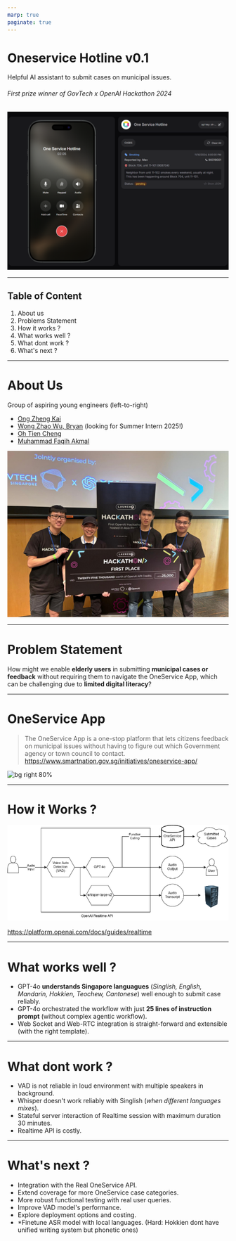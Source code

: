```yaml
---
marp: true
paginate: true
---
```


# **Oneservice Hotline v0.1**

Helpful AI assistant to submit cases on municipal issues.

###### First prize winner of GovTech x OpenAI Hackathon 2024
 

![bg right:45% 95%](./images/app.png)

---
## Table of Content
1. About us
1. Problems Statement
1. How it works ?
1. What works well ?
1. What dont work ?
1. What's next ?


---

# About Us
Group of aspiring young engineers
(left-to-right)

-  [Ong Zheng Kai](https://www.linkedin.com/in/ong-zheng-kai)
-  [Wong Zhao Wu, Bryan](https://www.linkedin.com/in/zw-wong/) (looking for Summer Intern 2025!)
-  [Oh Tien Cheng](https://www.linkedin.com/in/ohtiencheng)
-  [Muhammad Faqih Akmal](https://www.linkedin.com/in/faqih-akmal/)

![bg left](./images/team-pic.jpg)


---

# Problem Statement

How might we enable **elderly users** in submitting **municipal cases or feedback** without requiring them to navigate the OneService App, which can be challenging due to **limited digital literacy**?


---

# OneService App

> The OneService App is a one-stop platform that lets citizens feedback on municipal issues without having to figure out which Government agency or town council to contact.
https://www.smartnation.gov.sg/initiatives/oneservice-app/

![bg right 80%](https://www.oneservice.gov.sg/images/default-source/default-album/homepage-artwork.png?sfvrsn=fab74b4f_1)

---

# How it Works ?
![w:1100 h:460](./images/architecture.drawio.png)

https://platform.openai.com/docs/guides/realtime

---
# What works well ?

- GPT-4o **understands Singapore languagues** (*Singlish, English, Mandarin, Hokkien, Teochew, Cantonese*) well enough to submit case reliably.
- GPT-4o orchestrated the workflow with just **25 lines of instruction prompt** (without complex agentic workflow).
- Web Socket and Web-RTC integration is straight-forward and extensible (with the right template).

---

# What dont work ?
- VAD is not reliable in loud environment with multiple speakers in background.
- Whisper doesn't work reliably with Singlish (*when different languages mixes*).
- Stateful server interaction of Realtime session with maximum duration 30 minutes.
- Realtime API is costly.

---
# What's next ?
- Integration with the Real OneService API.
- Extend coverage for more OneService case categories.
- More robust functional testing with real user queries.
- Improve VAD model's performance.
- Explore deployment options and costing.
- *Finetune ASR model with local languages. (Hard: Hokkien dont have unified writing system but phonetic ones)

